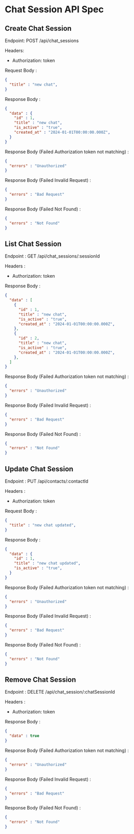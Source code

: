 # Chat Session API Spec

## Create Chat Session

Endpoint: POST /api/chat_sessions

Headers: 
- Authorization: token

Request Body :

```json
{
  "title" : "new chat",
}
```

Response Body :

```json
{
  "data" : {
    "id" : 1,
    "title" : "new chat",
    "is_active" : "true",
    "created_at" : "2024-01-01T00:00:00.000Z", 
  } 
}
```

Response Body (Failed Authorization token not matching) :

```json
{
  "errors" : "Unauthorized"
}
```

Response Body (Failed Invalid Request) :

```json
{
  "errors" : "Bad Request"
}
```

Response Body (Failed Not Found) :

```json
{
  "errors" : "Not Found"
}
```

## List Chat Session

Endpoint : GET /api/chat_sessions/:sessionId

Headers :
- Authorization: token

Response Body :

```json
{
  "data" : [
    {
      "id" : 1,
      "title" : "new chat",
      "is_active" : "true",
      "created_at" : "2024-01-01T00:00:00.000Z", 
    }, 
    {
      "id" : 2,
      "title" : "new chat",
      "is_active" : "true",
      "created_at" : "2024-01-01T00:00:00.000Z", 
    }, 
  ]
}
```

Response Body (Failed Authorization token not matching) :

```json
{
  "errors" : "Unauthorized"
}
```

Response Body (Failed Invalid Request) :

```json
{
  "errors" : "Bad Request"
}
```

Response Body (Failed Not Found) :

```json
{
  "errors" : "Not Found"
}
```

## Update Chat Session

Endpoint : PUT /api/contacts/:contactId

Headers :
- Authorization: token

Request Body :

```json
{
  "title" : "new chat updated",
}
```

Response Body :

```json
{
  "data" : {
    "id" : 1,
    "title" : "new chat updated",
    "is_active" : "true",
  } 
}
```

Response Body (Failed Authorization token not matching) :

```json
{
  "errors" : "Unauthorized"
}
```

Response Body (Failed Invalid Request) :

```json
{
  "errors" : "Bad Request"
}
```

Response Body (Failed Not Found) :

```json
{
  "errors" : "Not Found"
}
```

## Remove Chat Session

Endpoint : DELETE /api/chat_session/:chatSessionId

Headers :
- Authorization: token

Response Body :

```json
{
  "data" : true
}
```

Response Body (Failed Authorization token not matching) :

```json
{
  "errors" : "Unauthorized"
}
```

Response Body (Failed Invalid Request) :

```json
{
  "errors" : "Bad Request"
}
```

Response Body (Failed Not Found) :

```json
{
  "errors" : "Not Found"
}
```